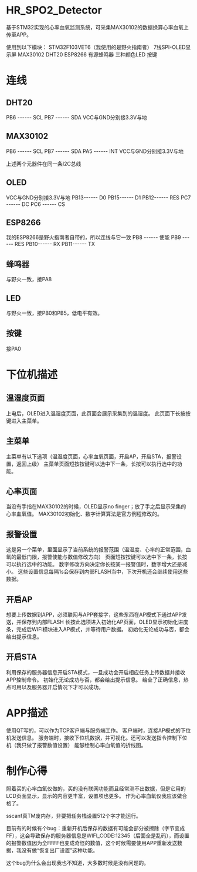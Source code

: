 # HR_SPO2_Detector
基于STM32实现的心率血氧监测系统，可采集MAX30102的数据换算心率血氧上传至APP。

使用到以下模块：
STM32F103VET6（我使用的是野火指南者）
7线SPI-OLED显示屏
MAX30102
DHT20
ESP8266
有源蜂鸣器
三种颜色LED
按键

# 连线
## DHT20
PB6 ------ SCL
PB7 ------ SDA
VCC与GND分别接3.3V与地

## MAX30102
PB6 ------ SCL
PB7 ------ SDA
PA5 ------ INT
VCC与GND分别接3.3V与地

上述两个元器件在同一条I2C总线

## OLED
VCC与GND分别接3.3V与地
PB13------ D0
PB15------ D1
PB12------ RES
PC7 ------ DC
PC6 ------ CS

## ESP8266
我的ESP8266是野火指南者自带的，所以连线与它一致
PB8 ------ 使能
PB9 ------ RES
PB10------ RX
PB11------ TX

## 蜂鸣器
与野火一致，接PA8

## LED
与野火一致，接PB0和PB5，低电平有效。

## 按键
接PA0

# 下位机描述

## 温湿度页面
上电后，OLED进入温湿度页面，此页面会展示采集到的温湿度。
此页面下长按按键进入主菜单。

## 主菜单
主菜单有以下选项（温湿度页面，心率血氧页面，开启AP，开启STA，报警设置，返回上级）
主菜单页面短按按键可以选中下一条，长按可以执行选中的功能。

## 心率页面
当没有手指在MAX30102的时候，OLED显示no finger；放了手之后显示采集的心率血氧值。
MAX30102初始化、数字计算算法是官方例程修改的。

## 报警设置
这是另一个菜单，里面显示了当前系统的报警范围（温湿度、心率的正常范围，血氧的最低门限，报警使能与数值修改方向）
页面短按按键可以选中下一条，长按可以执行选中的功能。
数字修改方向决定你长按某一报警值时，数字增大还是减小。
这些设置信息每隔1s会保存到内部FLASH当中，下次开机还会继续使用这些数据。

## 开启AP
想要上传数据到APP，必须联网与APP套接字，这些东西在AP模式下通过APP发送，并保存到内部FLASH
长按此选项进入初始化AP页面，OLED显示初始化进度条，完成后WIFI模块进入AP模式，并等待用户数据。
初始化无论成功与否，都会给出提示信息。

## 开启STA
利用保存的服务器信息开启STA模式，一旦成功会开启相应任务上传数据并接收APP控制命令。
初始化无论成功与否，都会给出提示信息。
给全了正确信息，热点可用以及服务器开启情况下才可以成功。

# APP描述
使用QT写的，可以作为TCP客户端与服务端工作。
客户端时，连接AP模式的下位机发送信息。
服务端时，接收下位机数据，并可视化。还可以发送指令控制下位机（我只做了报警数值设置）
能够绘制心率血氧值的折线图。

# 制作心得
照着买的心率血氧仪做的，买的没有联网功能而且经常测不出数据，但是它用的LCD页面显示，显示的内容更丰富，设置项也更多。
作为心率血氧仪我应该做合格了。

sscanf真TM废内存，非要把任务栈设置512个字才能运行。

目前有的时候有个bug：重新开机后保存的数据有可能会部分被擦除（字节变成FF），这会导致保存的服务器信息是WIFI_CODE:12345（后面全是乱码），而设置的报警数值因为全FFFF也变成奇怪的数值，这个时候需要使用APP重新发送数据，我没有做“恢复出厂设置”这种功能。

这个bug为什么会出现我也不知道，大多数时候是没有问题的。
